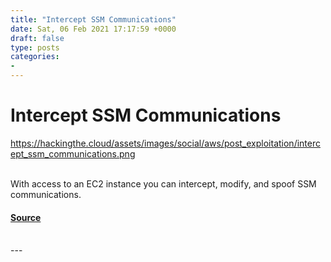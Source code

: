 ```yaml
---
title: "Intercept SSM Communications"
date: Sat, 06 Feb 2021 17:17:59 +0000
draft: false
type: posts
categories: 
- 
---
```

# Intercept SSM Communications
https://hackingthe.cloud/assets/images/social/aws/post_exploitation/intercept_ssm_communications.png
<br/>

<br/>
With access to an EC2 instance you can intercept, modify, and spoof SSM communications.

#### [Source](https://hackingthe.cloud/aws/post_exploitation/intercept_ssm_communications/)

<br/>
---
